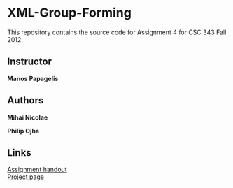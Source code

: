 XML-Group-Forming
=================

This repository contains the source code for Assignment 4 for CSC 343 Fall 2012.

## Instructor

**Manos Papagelis**

## Authors

**Mihai Nicolae**

**Philip Ojha**

## Links

[Assignment handout](https://dl.dropbox.com/u/61875648/A4.pdf)  
[Project page](http://mnicolae.github.com/XML-Group-Forming/)